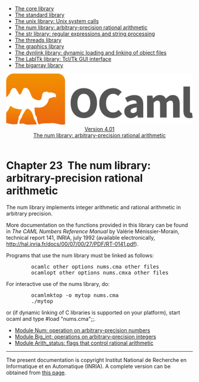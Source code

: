 <!-- ((! set title Manual !)) ((! set documentation !)) ((! set manual !)) ((! set nobreadcrumb !)) -->
<div class="manual content"><ul class="part_menu"><li><a href="core.html">The core library</a></li><li><a href="stdlib.html">The standard library</a></li><li><a href="libunix.html">The unix library: Unix system calls</a></li><li class="active"><a href="libnum.html">The num library: arbitrary-precision rational arithmetic</a></li><li><a href="libstr.html">The str library: regular expressions and string processing</a></li><li><a href="libthreads.html">The threads library</a></li><li><a href="libgraph.html">The graphics library</a></li><li><a href="libdynlink.html">The dynlink library: dynamic loading and linking of object files</a></li><li><a href="liblabltk.html">The LablTk library: Tcl/Tk GUI interface</a></li><li><a href="libbigarray.html">The bigarray library</a></li></ul><header><nav class="toc brand"><a class="brand" href="https://ocaml.org/"><img src="colour-logo-gray.svg" class="svg" alt="OCaml"></a></nav><nav class="toc"><div class="toc_version"><a href="/docs" id="version-select">Version 4.01</a></div><div class="toc_title"><a href="#">The num library: arbitrary-precision rational arithmetic</a></div></nav></header>




<h1 class="chapter" id="sec471"><span>Chapter 23</span>&nbsp;&nbsp;The num library: arbitrary-precision rational arithmetic</h1>
<p>The <span class="c007">num</span> library implements integer arithmetic and rational
arithmetic in arbitrary precision.</p><p>More documentation on the functions provided in this library can be found
in <em>The CAML Numbers Reference Manual</em> by
Valérie Ménissier-Morain, technical report 141, INRIA, july 1992
(available electronically,
<a href="http://hal.inria.fr/docs/00/07/00/27/PDF/RT-0141.pdf"><span class="c007">http://hal.inria.fr/docs/00/07/00/27/PDF/RT-0141.pdf</span></a>).</p><p>Programs that use the <span class="c007">num</span> library must be linked as follows:
</p><pre>        ocamlc <span class="c013">other options</span> nums.cma <span class="c013">other files</span>
        ocamlopt <span class="c013">other options</span> nums.cmxa <span class="c013">other files</span>
</pre><p>
For interactive use of the <span class="c007">nums</span> library, do:
</p><pre>        ocamlmktop -o mytop nums.cma
        ./mytop
</pre><p>
or (if dynamic linking of C libraries is supported on your platform),
start <span class="c007">ocaml</span> and type <span class="c007">#load "nums.cma";;</span>.</p><ul class="ftoc2"><li class="li-links">
<a href="../../api/4.01/Num.html">Module <span class="c007">Num</span>: operation on arbitrary-precision numbers</a>
</li><li class="li-links"><a href="../../api/4.01/Big_int.html">Module <span class="c007">Big_int</span>: operations on arbitrary-precision integers</a>
</li><li class="li-links"><a href="../../api/4.01/Arith_status.html">Module <span class="c007">Arith_status</span>: flags that control rational arithmetic</a>
</li></ul>
<hr>





<div class="copyright">The present documentation is copyright Institut National de Recherche en Informatique et en Automatique (INRIA). A complete version can be obtained from <a href="http://caml.inria.fr/pub/docs/manual-ocaml/">this page</a>.</div></div>